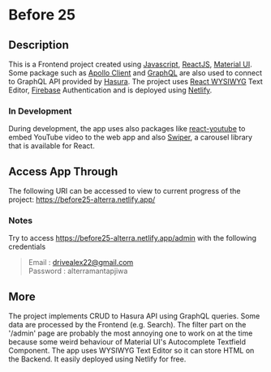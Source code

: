 # Before 25

## Description
This is a Frontend project created using [Javascript](https://www.javascript.com/), [ReactJS](https://reactjs.org/), [Material UI](https://mui.com/). Some package such as [Apollo Client](https://www.apollographql.com/docs/react/) and [GraphQL](https://graphql.org/) are also used to connect to GraphQL API provided by [Hasura](https://hasura.io/). The project uses [React WYSIWYG](https://www.npmjs.com/package/react-draft-wysiwyg) Text Editor, [Firebase](https://firebase.google.com/) Authentication and is deployed using [Netlify](https://www.netlify.com/).

### In Development
During development, the app uses also packages like [react-youtube](https://www.npmjs.com/package/react-youtube) to embed YouTube video to the web app and also [Swiper](https://swiperjs.com/), a carousel library that is available for React.

## Access App Through
The following URI can be accessed to view to current progress of the project:
https://before25-alterra.netlify.app/

### Notes
Try to access https://before25-alterra.netlify.app/admin with the following credentials <br>
> Email     : drivealex22@gmail.com <br>
> Password  : alterramantapjiwa

## More
The project implements CRUD to Hasura API using GraphQL queries. Some data are processed by the Frontend (e.g. Search). The filter part on the '/admin' page are probably the most annoying one to work on at the time because some weird behaviour of Material UI's Autocomplete Textfield Component. The app uses WYSIWYG Text Editor so it can store HTML on the Backend. It easily deployed using Netlify for free.
